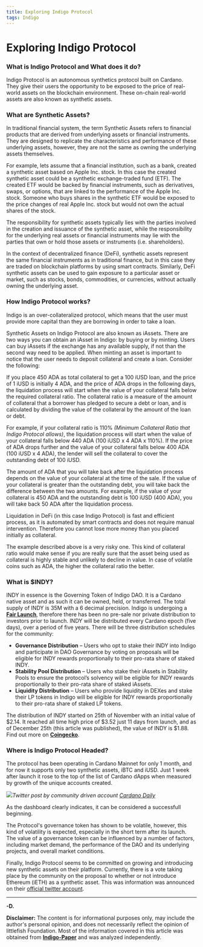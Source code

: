```yaml
---
title: Exploring Indigo Protocol
tags: Indigo
---
```


# Exploring Indigo Protocol 

### What is Indigo Protocol and What does it do?

Indigo Protocol is an autonomous synthetics protocol built on Cardano. They give their users the opportunity to be exposed to the price of real-world assets on the blockchain environment. These on-chain real-world assets are also known as synthetic assets.

### What are Synthetic Assets?
In traditional financial system, the term Synthetic Assets refers to financial products that are derived from underlying assets or financial instruments. They are designed to replicate the characteristics and performance of these underlying assets, however, they are not the same as owning the underlying assets themselves. 

For example, lets assume that a financial institution, such as a bank, created a synthetic asset based on Apple Inc. stock. In this case the created synthetic asset could be a synthetic exchange-traded fund (ETF). The created ETF would be backed by financial instruments, such as derivatives, swaps, or options, that are linked to the performance of the Apple Inc. stock. Someone who buys shares in the synthetic ETF would be exposed to the price changes of real Apple Inc. stock but would not own the actual shares of the stock. 

The responsibility for synthetic assets typically lies with the parties involved in the creation and issuance of the synthetic asset, while the responsibility for the underlying real assets or financial instruments may lie with the parties that own or hold those assets or instruments (i.e. shareholders).

In the context of decentralized finance (DeFi), synthetic assets represent the same financial instruments as in traditional finance, but in this case they are traded on blockchain platforms by using smart contracts. Similarly, DeFi synthetic assets can be used to gain exposure to a particular asset or market, such as stocks, bonds, commodities, or currencies, without actually owning the underlying asset.

### How Indigo Protocol works?
Indigo is an over-collateralized protocol, which means that the user must provide more capital than they are borrowing in order to take a loan. 

Synthetic Assets on Indigo Protocol are also known as iAssets. There are two ways you can obtain an iAsset in Indigo: by buying or by minting. Users can buy iAssets if the exchange has any available supply, if not than the second way need to be applied. When minting an asset is important to notice that the user needs to deposit collateral and create a loan. Consider the following:

If you place 450 ADA as total collateral to get a 100 iUSD loan, and the price of 1 iUSD is initially 4 ADA, and the price of ADA drops in the following days, the liquidation process will start when the value of your collateral falls below the required collateral ratio. The collateral ratio is a measure of the amount of collateral that a borrower has pledged to secure a debt or loan, and is calculated by dividing the value of the collateral by the amount of the loan or debt.

For example, if your collateral ratio is 110% *(Minimum Collateral Ratio that Indigo Protocol allows)*, the liquidation process will start when the value of your collateral falls below 440 ADA (100 iUSD x 4 ADA x 110%). If the price of ADA drops further and the value of your collateral falls below 400 ADA (100 iUSD x 4 ADA), the lender will sell the collateral to cover the outstanding debt of 100 iUSD.

The amount of ADA that you will take back after the liquidation process depends on the value of your collateral at the time of the sale. If the value of your collateral is greater than the outstanding debt, you will take back the difference between the two amounts. For example, if the value of your collateral is 450 ADA and the outstanding debt is 100 iUSD (400 ADA), you will take back 50 ADA after the liquidation process.

Liquidation in DeFi (in this case Indigo Protocol) is fast and efficient process, as it is automated by smart contracts and does not require manual intervention. Therefore you cannot lose more money than you placed initially as collateral.

The example described above is a very risky one. This kind of collateral ratio would make sense if you are really sure that the asset being used as collateral is highly stable and unlikely to decline in value. In case of volatile coins such as ADA, the higher the collateral ratio the better. 



### What is $INDY?
INDY in essence is the Governing Token of Indigo DAO. It is a Cardano native asset and as such it can be owned, held, or transferred. The total supply of INDY is 35M with a 6 decimal precision. Indigo is undergoing a [**Fair Launch**](https://medium.com/monoswap/fair-launch-is-it-really-b5bd88e22a41), therefore there has been no pre-sale nor private distribution to investors prior to launch. INDY will be distributed every Cardano epoch (five days), over a period of five years. There will be three distribution schedules for the community:
* **Governance Distribution** – Users who opt to stake their INDY into Indigo and participate in DAO Governance by voting on proposals will be eligible for INDY rewards proportionally to their pro-rata share of staked INDY.
* **Stability Pool Distribution** – Users who stake their iAssets in Stability Pools to ensure the protocol’s solvency will be eligible for INDY rewards proportionally to their pro-rata share of staked iAssets.
* **Liquidity Distribution** – Users who provide liquidity in DEXes and stake their LP tokens in Indigo will be eligible for INDY rewards proportionally to their pro-rata share of staked LP tokens.

The distribution of INDY started on 25th of November with an initial value of $2.14. It reached all time high price of $3.52 just 11 days from launch, and as of December 25th (this article was published), the value of INDY is $1.88. 
Find out more on [**Coingecko**](https://www.coingecko.com/en/coins/indigo-protocol).

### Where is Indigo Protocol Headed?

The protocol has been operating in Cardano Mainnet for only 1 month, and for now it supports only two synthetic assets, iBTC and iUSD. Just 1 week after launch it rose to the top of the list of Cardano dApps when measured by  growth of the unique accounts created.

![](https://i.imgur.com/n9oFRou.jpg)*Twitter post by community driven account [Cardano Daily](https://twitter.com/cardano_daily/status/1597213867565727745?ref_src=twsrc%5Etfw%7Ctwcamp%5Etweetembed%7Ctwterm%5E1597213867565727745%7Ctwgr%5E1fc2278ff5b68994381a7654b1c1e61195546ad3%7Ctwcon%5Es1_&ref_url=https%3A%2F%2Fthecryptobasic.com%2F2022%2F11%2F28%2Fcardano-dapps-witness-a-surge-in-unique-account-growth-with-indigo-protocol-leading%2F)*

As the dashboard clearly indicates, it can be considered a successfull beginning. 

The Protocol's governance token  has shown to be volatile, however, this kind of volatility is expected, especially in the short term after its launch. The value of a governance token can be influenced by a number of factors, including market demand, the performance of the DAO and its underlying projects, and overall market conditions.

Finally, Indigo Protocol seems to be committed on growing and introducing new synthetic assets on their platform. Currently, there is a vote taking place by the community on the proposal to whether or not introduce Ethereum (iETH) as a synthetic asset. This was information was announced on their [official twitter account](https://twitter.com/Indigo_protocol/status/1604993144965271552).

---
**-D.**

**Disclaimer:** The content is for informational purposes only, may include the author's personal opinion, and does not necessarily reflect the opinion of littlefish Foundation. Most of the information covered in this article was obtained from [**Indigo-Paper**](https://indigoprotocol.io/) and was analyzed independently. 